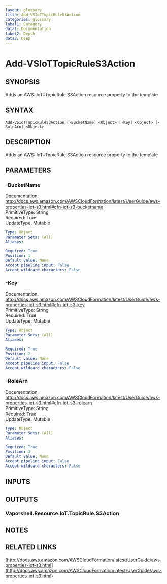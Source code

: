 ```yaml
---
layout: glossary
title: Add-VSIoTTopicRuleS3Action
categories: glossary
label1: Category
data1: Documentation
label2: Depth
data2: Deep
---
```


# Add-VSIoTTopicRuleS3Action

## SYNOPSIS
Adds an AWS::IoT::TopicRule.S3Action resource property to the template

## SYNTAX

```
Add-VSIoTTopicRuleS3Action [-BucketName] <Object> [-Key] <Object> [-RoleArn] <Object>
```

## DESCRIPTION
Adds an AWS::IoT::TopicRule.S3Action resource property to the template

## PARAMETERS

### -BucketName
Documentation: http://docs.aws.amazon.com/AWSCloudFormation/latest/UserGuide/aws-properties-iot-s3.html#cfn-iot-s3-bucketname    
PrimitiveType: String    
Required: True    
UpdateType: Mutable

```yaml
Type: Object
Parameter Sets: (All)
Aliases: 

Required: True
Position: 1
Default value: None
Accept pipeline input: False
Accept wildcard characters: False
```

### -Key
Documentation: http://docs.aws.amazon.com/AWSCloudFormation/latest/UserGuide/aws-properties-iot-s3.html#cfn-iot-s3-key    
PrimitiveType: String    
Required: True    
UpdateType: Mutable

```yaml
Type: Object
Parameter Sets: (All)
Aliases: 

Required: True
Position: 2
Default value: None
Accept pipeline input: False
Accept wildcard characters: False
```

### -RoleArn
Documentation: http://docs.aws.amazon.com/AWSCloudFormation/latest/UserGuide/aws-properties-iot-s3.html#cfn-iot-s3-rolearn    
PrimitiveType: String    
Required: True    
UpdateType: Mutable

```yaml
Type: Object
Parameter Sets: (All)
Aliases: 

Required: True
Position: 3
Default value: None
Accept pipeline input: False
Accept wildcard characters: False
```

## INPUTS

## OUTPUTS

### Vaporshell.Resource.IoT.TopicRule.S3Action

## NOTES

## RELATED LINKS

[http://docs.aws.amazon.com/AWSCloudFormation/latest/UserGuide/aws-properties-iot-s3.html](http://docs.aws.amazon.com/AWSCloudFormation/latest/UserGuide/aws-properties-iot-s3.html)

